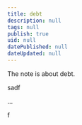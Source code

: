 ```yaml
---
title: debt
description: null
tags: null
publish: true
uid: null
datePublished: null
dateUpdated: null
---
```


The note is about debt.

sadf 

…

f 
